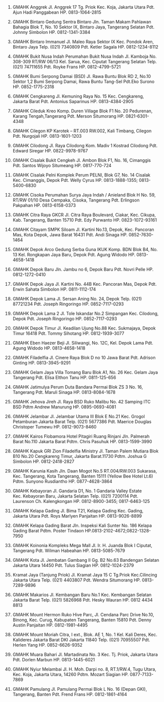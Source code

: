 1. GMAHK Anggrek
   Jl. Anggrek 17 Tg. Priok
   Kec. Koja, Jakarta Utara
   Pdt. Ajun Hadi Panggabean
   HP. 0813-1064-2815

2. GMAHK Bintaro
   Gedung Sentra Bintaro
   Jln. Taman Makam Pahlawan Bahagia
   Blok T, No. 10 Sektor IX,
   Bintaro Jaya, Tangerang Selatan
   Pdt. Johnny Simbolon
   HP. 0812-1341-3384

3. GMAHK Bintaro Immanuel
   Jl. Maleo Raya Sektor IX
   Kec. Pondok Aren, Bintaro Jaya
   Telp. (021) 7340809
   Pdt. Ketler Sagala
   HP. 0812-1234-8112

4. GMAHK Bukit Nusa Indah
   Perumahan Bukit Nusa Indah
   Jl. Kamboja No. 308-309 RT/RW 06/13
   Kel. Sarua, Kec. Ciputat
   Tangerang Selatan
   Telp. (021) 74711655
   Pdt. Royke Frans
   HP. 0812-4799-5721
5. GMAHK Bumi Serpong Damai (BSD)
   Jl. Rawa Buntu Blok RD 2, No.10 Sektor 1,2
   Bumi Serpong Damai, Rawa Buntu Tang-Sel
   Pdt.Eko Surono
   HP. 0852-1775-2318
6. GMAHK Cengkareng
   Jl. Kemuning Raya No. 15
   Kec. Cengkareng, Jakarta Barat
   Pdt. Antonius Saparinus
   HP. 0813-4384-2905

7. GMAHK Cileduk Kreo
   Komp. Duren Village Blok F1 No. 20
   Pedurenan, Karang Tengah,Tangerang
   Pdt. Merson Situmorang
   HP. 0821-6301-4348

8. GMAHK Cilegon
   KP Karotek – RT.003 RW.002, Kali Timbang, Cilegon
   Pdt. Nurgojali
   HP. 0813-1601-1203

9. GMAHK Cilodong
   Jl. Raya Cilodong Kom. Madiv 1
   Kostrad Cilodong
   Pdt. Edward Siregar
   HP. 0822-9978-9767

10. GMAHK Cisalak Bukit Cengkeh
    Jl. Ambon Blok F1, No. 16, Cimanggis
    Pdt. Santos Wijoyo Situmeang
    HP. 0817-770-724

11. GMAHK Cisalak Pelni
    Komplek Perum PELNI, Blok G7, No. 14
    Cisalak Kec. Cimanggis, Depok
    Pdt. Welly Cyrus
    HP. 0813-1888-1355; 0813-5400-6830

12. GMAHK Cisoka
    Perumahan Surya Jaya Indah / Anieland
    Blok H No. 59, RT/RW 01/10
    Desa Cempaka, Cisoka, Tangerang
    Pdt. Erlingson Pakpahan
    HP. 0813-6158-0373

13. GMAHK Citra Raya
    GKCR Jl. Citra Raya Boulevard, Ciakar, Kec. Cikupa, Kab. Tangerang, Banten 15710
    Pdt. Edy Purwanto
    HP. 0823-1072-93161

14. GMAHK Citayam
    SMPK Siloam Jl. Kartini No.13, Depok, Kec. Pancoran Mas, Kota Depok, Jawa Barat 16431
    Pdt. Andi Sinaga
    HP. 0852-7630-1464

15. GMAHK Depok Arco
    Gedung Serba Guna IKUK
    Komp. BDN Blok B4, No. 13
    Kel. Rongkapan Jaya Baru, Depok
    Pdt. Agung Widodo
    HP. 0813-4658-1418

16. GMAHK Depok Baru
    Jln. Jambu no 6, Depok Baru
    Pdt. Novri Pelle
    HP. 0812-1272-0410

17. GMAHK Depok Jaya
    Jl. Kartini No. 44B
    Kec. Pancoran Mas, Depok
    Pdt. Erwin Sahata Simbolon
    HP. 0811-1112-174

18. GMAHK Depok Lama
    Jl. Sersan Aning No. 24, Depok
    Telp. (021) 87721234
    Pdt. Joseph Ringoringo
    HP. 0852-7117-0293

19. GMAHK Depok Lama 2
    Jl. Tole Iskandar No.2 Simpangan
    Kec. Cilodong, Depok
    Pdt. Joseph Ringoringo
    HP. 0852-7117-0293

20. GMAHK Depok Timur
    Jl. Keadilan Ujung No.88
    Kec. Sukmajaya, Depok Timur 16418
    Pdt. Tommy Sihotang
    HP. 0812-1939-3077

21. GMAHK Eben Haezer Beji
    Jl. Siliwangi, No. 12C, Kel. Depok Lama
    Pdt. Agung Widodo
    HP. 0813-4658-1418

22. GMAHK Filadelfia
    Jl. Cinere Raya Blok D no 10
    Jawa Barat
    Pdt. Adrison Ginting
    HP. 0813-3945-9291

23. GMAHK Gelam Jaya
    Villa Tomang Baru Blok A1, No. 26
    Kec. Gelam Jaya Tangerang
    Pdt. Elisa Elthon Tanu
    HP. 0811-125-656

24. GMAHK Jatimulya
    Perum Duta Bandara Permai
    Blok ZS 3 No. 16, Tangerang
    Pdt. Maruli Sinaga
    HP. 0813-8084-1678

25. GMAHK Jehova Jireh
    Jl. Raya BSD Ruko Malibu No. 42
    Samping ITC BSD
    Pdtm Andrew Manurung
    HP. 0895-0693-4081

26. GMAHK Jelambar
    Jl. Jelambar Utama III Blok E No.21
    Kec. Grogol Petamburan Jakarta Barat
    Telp. (021) 5677386
    Pdt. Maerice Douglas Christoper Tumewu
    HP. 0812-9073-8460

27. GMAHK Kairos Flobamora
    Hotel Pitagiri Ruang Rinjani
    Jln. Palmerah Barat No.110 Jakarta Barat
    Pdtm. Chris Pasuhuk
    HP. 0813-1599-3990

28. GMAHK Kapuk
    GRI Zion Filadelfia Ministry
    Jl. Taman Palem Mutiara Blok B10 No.20
    Cengkareng Timur, Jakarta Barat.11730
    Pdtm. Joshua G Simbolon
    HP. 0812-2418-2827

29. GMAHK Karunia Kasih
    Jln. Daan Mogot No.5 RT.004/RW.003 Sukarasa, Kec. Tangerang, Kota Tangerang, Banten 15111 (Yellow Bee Hotel Lt.6)
    Pdtm. Sunyono Rusdiantho
    HP. 0877-4628-3864

30. GMAHK Kebayoran
    Jl. Gandaria D1, No. 1 Gandaria Valley Estate  
    Kec. Kebayoran Baru, Jakarta Selatan
    Telp. (021) 7200114
    Pdt. Laurenson Ch. Kalengkongan
    HP. 0812-8900-3455; 0817-6463-125

31. GMAHK Kelapa Gading
    Jl. Bima T21, Kelapa Gading
    Kec. Gading, Jakarta Utara
    Pdt. Roys Marlyen Panjaitan
    HP. 0813-9026-8899

32. GMAHK Kelapa Gading Barat
    Jln. Inspeksi Kali Sunter No. 186
    Kelapa Gading Barat
    Pdtm. Poster Tindaon
    HP.0813-2102-4672;0822-1328-7950

33. GMAHK Koinonia
    Kompleks Mega Mall
    Jl. Ir. H. Juanda Blok I Ciputat, Tangerang
    Pdt. Wilman Habeahan
    HP. 0813-5085-7679

34. GMAHK Kota
    Jl. Jembatan Gambang II Gg. B2 No.63
    Bandengan Selatan Jakarta Utara 14450
    Pdt. Tulus Siagian
    HP. 0812-1024-2379

35. Kramat Jaya (Tanjung Priok)
    Jl. Kramat Jaya 15 C Tg.Priok
    Kec.Cilincing Jakarta Utara
    Telp. (021) 4403807
    Pdt. Wendra Situmorang
    HP. 0813-7289-9896

36. GMAHK Makarios
    Jl. Kembangan Baru No.1
    Kec. Kembangan Selatan Jakarta Barat
    Telp. (021) 5826968
    Pdt. Hesky Wauran
    HP. 0812 4434 8813

37. GMAHK Mount Hermon
    Ruko Hive Parc, Jl. Cendana Parc Drive No.10, Binong, Kec. Curug, Kabupaten Tangerang, Banten 15810
    Pdt. Denny Austin Panjaitan
    HP. 0812-1981-4495

38. GMAHK Mount Moriah
    Citra, I ext., Blok. AE 1, No. 1
    Kel. Kali Deres, Kec. Kalideres Jakarta Barat
    DKI Jakarta 11840 Telp. (021) 70955507
    Pdt. Herlen Yang
    HP. 0852-6626-9352

39. GMAHK Muara Bahari
    Jl. Martadinata No. 3
    Kec. Tj. Priok, Jakarta Utara
    Pdt. Dorlen Marbun
    HP. 0813-1445-6021

40. GMAHK Nyiur Melambai
    Jl. H. Moh. Darpi no. 8, RT.1/RW.4, Tugu Utara, Kec. Koja, Jakarta Utara, 14260
    Pdtm. Mozart Siagian
    HP. 0877-7133-7869

41. GMAHK Pamulang
    Jl. Pamulang Permai Blok L No. 16
    (Depan GKI), Tangerang, Banten
    Pdt. Frend Frans
    HP. 0812-1861-4164
